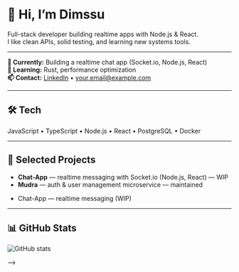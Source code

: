 # 👋 Hi, I’m Dimssu

Full-stack developer building realtime apps with Node.js & React.  
I like clean APIs, solid testing, and learning new systems tools.

---

**🔭 Currently:** Building a realtime chat app (Socket.io, Node.js, React)  
**🌱 Learning:** Rust, performance optimization  
**📫 Contact:** [LinkedIn](https://linkedin.com/in/yourprofile) • your.email@example.com

---

## 🛠 Tech
JavaScript • TypeScript • Node.js • React • PostgreSQL • Docker

---

## 🔧 Selected Projects
- **Chat-App** — realtime messaging with Socket.io (Node.js, React) — WIP  
- **Mudra** — auth & user management microservice — maintained

<!-- projects start -->
- Chat-App — realtime messaging (WIP)
<!-- projects end -->

---

## 📊 GitHub Stats
![GitHub stats](https://github-readme-stats.vercel.app/api?username=dimssu&show_icons=true&theme=default)

-->
